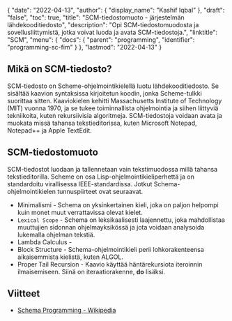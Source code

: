 {
  "date": "2022-04-13",
  "author": {
    "display_name": "Kashif Iqbal"
},
  "draft": "false",
  "toc": true,
  "title": "SCM-tiedostomuoto - järjestelmän lähdekooditiedosto",
  "description": "Opi SCM-tiedostomuodosta ja sovellusliittymistä, jotka voivat luoda ja avata SCM-tiedostoja.",
  "linktitle": "SCM",
  "menu": {
    "docs": {
      "parent": "programming",
      "identifier": "programming-sc-fim"
}
},
  "lastmod": "2022-04-13"
}

## Mikä on SCM-tiedosto?

SCM-tiedosto on Scheme-ohjelmointikielellä luotu lähdekooditiedosto. Se sisältää kaavion syntaksissa kirjoitetun koodin, jonka Scheme-tulkki suorittaa sitten. Kaaviokielen kehitti Massachusetts Institute of Technology (MIT) vuonna 1970, ja se tukee toiminnallista ohjelmointia ja siihen liittyviä tekniikoita, kuten rekursiivisia algoritmeja. SCM-tiedostoja voidaan avata ja muokata missä tahansa tekstieditorissa, kuten Microsoft Notepad, Notepad++ ja Apple TextEdit.

## SCM-tiedostomuoto

SCM-tiedostot luodaan ja tallennetaan vain tekstimuodossa millä tahansa tekstieditorilla. Scheme on osa Lisp-ohjelmointikieliperhettä ja on standardoitu virallisessa IEEE-standardissa. Jotkut Schema-ohjelmointikielen tunnuspiirteet ovat seuraavat.

 * Minimalismi - Schema on yksinkertainen kieli, joka on paljon helpompi kuin monet muut verrattavissa olevat kielet.
 * `Lexical Scope` - Schema on leksikaalisesti laajennettu, joka mahdollistaa muuttujien sidonnan ohjelmayksikössä ja jota voidaan analysoida lukemalla ohjelman tekstiä.
 * Lambda Calculus -
 * Block Structure - Schema-ohjelmointikieli perii lohkorakenteensa aikaisemmista kielistä, kuten ALGOL.
 * Proper Tail Recursion - Kaavio käyttää häntärekursiota iteroinnin ilmaisemiseen. Siinä on iteraatiorakenne, **do** lisäksi.

## Viitteet

* [Schema Programming - Wikipedia](https://en.wikipedia.org/wiki/Scheme_(programming_language))